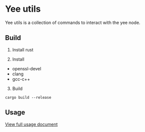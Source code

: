 # Yee utils

Yee utils is a collection of commands to interact with the yee node.

## Build
1. Install rust

2. Install

 - openssl-devel
 - clang
 - gcc-c++

3. Build
```
cargo build --release
```

## Usage

[View full usage document](./docs/Usage.md)

